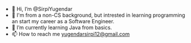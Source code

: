 - 👋 Hi, I’m @SirpiYugendar
- 👀 I'm from a non-CS background, but intrested in learning programming an start my career as a Software Engineer.
- 🌱 I’m currently learning Java from basics.
- 📫 How to reach me yugendarsirpi12@gmail.com

<!---
SirpiYugendar/SirpiYugendar is a ✨ special ✨ repository because its `README.md` (this file) appears on your GitHub profile.
You can click the Preview link to take a look at your changes.
--->
